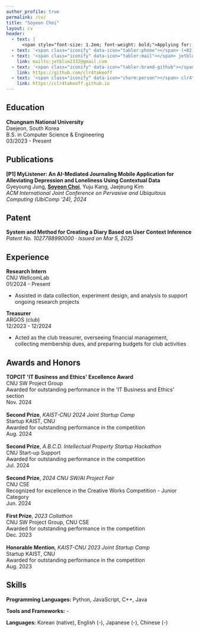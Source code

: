 ```yaml
---
author_profile: true
permalink: /cv/
title: "Soyeon Choi"
layout: cv
header:
  - text: |
      <span style="font-size: 1.2em; font-weight: bold;">Applying for: Cooking Engineer</span><br>
  - text: '<span class="iconify" data-icon="tabler:phone"></span> (+82) 000-000-0000<br>'
  - text: '<span class="iconify" data-icon="tabler:mail"></span> jetblue2332@gmail.com'
    link: mailto:jetblue2332@gmail.com
  - text: '<span class="iconify" data-icon="tabler:brand-github"></span> clr4takeoff'
    link: https://github.com/clr4takeoff
  - text: '<span class="iconify" data-icon="charm:person"></span> clr4takeoff.github.io'
    link: https://clr4takeoff.github.io
---
```


<div class="cv-section">
  <h2>Education</h2>
  <div class="cv-item">
    <div class="cv-item-left"><strong>Chungnam National University</strong></div>
    <div class="cv-item-right">Daejeon, South Korea</div>
  </div>
  <div class="cv-item">
    <div class="cv-item-left">B.S. in Computer Science & Engineering</div>
    <div class="cv-item-right">03/2023 - Present</div>
  </div>
</div>

<div class="cv-section">
  <h2>Publications</h2>
  <p><strong>[P1] MyListener: An AI-Mediated Journaling Mobile Application for Alleviating Depression and Loneliness Using Contextual Data</strong><br>
  Gyeyoung Jung, <u><b>Soyeon Choi</b></u>, Yuju Kang, Jaejeung Kim<br>
  <em>ACM International Joint Conference on Pervasive and Ubiquitous Computing (UbiComp '24), 2024</em></p>
</div>

<div class="cv-section">
  <h2>Patent</h2>
  <p><strong>System and Method for Creating a Diary Based on User Context Inference</strong><br>
  <em>Patent No. 1027788990000 · Issued on Mar 5, 2025</em></p>
</div>

<div class="cv-section">
  <h2>Experience</h2>

  <div class="cv-item">
    <div class="cv-item-left"><strong>Research Intern</strong></div>
    <div class="cv-item-center">CNU WellcomLab</div>
    <div class="cv-item-right">01/2024 - Present</div>
  </div>
  <ul>
    <li>Assisted in data collection, experiment design, and analysis to support ongoing research projects</li>
  </ul>

  <div class="cv-item">
    <div class="cv-item-left"><strong>Treasurer</strong></div>
    <div class="cv-item-center">ARGOS (club)</div>
    <div class="cv-item-right">12/2023 - 12/2024</div>
  </div>
  <ul>
    <li>Acted as the club treasurer, overseeing financial management, collecting membership dues, and preparing budgets for club activities</li>
  </ul>

</div>

<div class="cv-section">
  <h2>Awards and Honors</h2>
  <div class="cv-item">
    <div class="cv-item-left"><strong>TOPCIT 'IT Business and Ethics' Excellence Award</strong></div>
    <div class="cv-item-right">CNU SW Project Group</div>
  </div>
  <div class="cv-item">
    <div class="cv-item-left">Awarded for outstanding performance in the 'IT Business and Ethics' section</div>
    <div class="cv-item-right">Nov. 2024</div>
  </div>
  <br>
  <div class="cv-item">
    <div class="cv-item-left"><strong>Second Prize</strong>, <em>KAIST-CNU 2024 Joint Startup Camp</em></div>
    <div class="cv-item-right">Startup KAIST, CNU</div>
  </div>
  <div class="cv-item">
    <div class="cv-item-left">Awarded for outstanding performance in the competition</div>
    <div class="cv-item-right">Aug. 2024</div>
  </div>
  <br>
  <div class="cv-item">
    <div class="cv-item-left"><strong>Second Prize</strong>, <em>A.B.C.D. Intellectual Property Startup Hackathon</em></div>
    <div class="cv-item-right">CNU Start-up Support</div>
  </div>
  <div class="cv-item">
    <div class="cv-item-left">Awarded for outstanding performance in the competition</div>
    <div class="cv-item-right">Jul. 2024</div>
  </div>
  <br>
  <div class="cv-item">
    <div class="cv-item-left"><strong>Second Prize</strong>, <em>2024 CNU SW/AI Project Fair</em></div>
    <div class="cv-item-right">CNU CSE</div>
  </div>
  <div class="cv-item">
    <div class="cv-item-left">Recognized for excellence in the Creative Works Competition - Junior Category</div>
    <div class="cv-item-right">Jun. 2024</div>
  </div>
  <br>
  <div class="cv-item">
    <div class="cv-item-left"><strong>First Prize</strong>, <em>2023 Collathon</em></div>
    <div class="cv-item-right">CNU SW Project Group, CNU CSE</div>
  </div>
  <div class="cv-item">
    <div class="cv-item-left">Awarded for outstanding performance in the competition</div>
    <div class="cv-item-right">Dec. 2023</div>
  </div>
  <br>
  <div class="cv-item">
    <div class="cv-item-left"><strong>Honorable Mention</strong>, <em>KAIST-CNU 2023 Joint Startup Camp</em></div>
    <div class="cv-item-right">Startup KAIST, CNU</div>
  </div>
  <div class="cv-item">
    <div class="cv-item-left">Awarded for outstanding performance in the competition</div>
    <div class="cv-item-right">Aug. 2023</div>
  </div>
</div>

<div class="cv-section">
  <h2>Skills</h2>
  <p><strong>Programming Languages:</strong> <span class="iconify" data-icon="vscode-icons:file-type-python"></span> Python, <span class="iconify" data-icon="vscode-icons:file-type-js-official"></span> JavaScript, <span class="iconify" data-icon="vscode-icons:file-type-cpp2"></span> C++, <span class="iconify" data-icon="logos:java" data-inline="false"></span> Java</p>
  <p><strong>Tools and Frameworks:</strong> -</p>
  <p><strong>Languages:</strong> Korean (native), English (-), Japanese (-), Chinese (-)</p>
</div>
